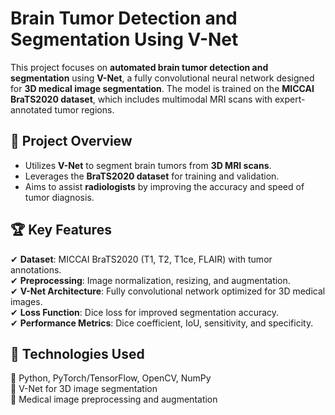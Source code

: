 
# Brain Tumor Detection and Segmentation Using V-Net  

This project focuses on **automated brain tumor detection and segmentation** using **V-Net**, a fully convolutional neural network designed for **3D medical image segmentation**. The model is trained on the **MICCAI BraTS2020 dataset**, which includes multimodal MRI scans with expert-annotated tumor regions.  

## 🚀 **Project Overview**  
- Utilizes **V-Net** to segment brain tumors from **3D MRI scans**.  
- Leverages the **BraTS2020 dataset** for training and validation.  
- Aims to assist **radiologists** by improving the accuracy and speed of tumor diagnosis.  

## 🏆 **Key Features**  
✔ **Dataset**: MICCAI BraTS2020 (T1, T2, T1ce, FLAIR) with tumor annotations.  
✔ **Preprocessing**: Image normalization, resizing, and augmentation.  
✔ **V-Net Architecture**: Fully convolutional network optimized for 3D medical images.  
✔ **Loss Function**: Dice loss for improved segmentation accuracy.  
✔ **Performance Metrics**: Dice coefficient, IoU, sensitivity, and specificity.  

## 🔧 **Technologies Used**  
🔹 Python, PyTorch/TensorFlow, OpenCV, NumPy  
🔹 V-Net for 3D image segmentation  
🔹 Medical image preprocessing and augmentation  

